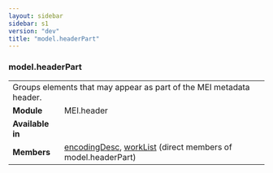 ```yaml
---
layout: sidebar
sidebar: s1
version: "dev"
title: "model.headerPart"
---
```

<div class="classSpec model">
   <h3 id="model.headerPart">model.headerPart</h3>
   <table class="wovenodd">
      <tr>
         <td colspan="2" class="wovenodd-col2">Groups elements that may appear as part of the MEI metadata header.</td>
      </tr>
      <tr>
         <td class="wovenodd-col1"><strong>Module</strong></td>
         <td class="wovenodd-col2">MEI.header</td>
      </tr>
      <tr>
         <td class="wovenodd-col1"><strong>Available in</strong></td>
         <td class="wovenodd-col2">
            <div class="parent"></div>
         </td>
      </tr>
      <tr>
         <td class="wovenodd-col1"><strong>Members</strong></td>
         <td class="wovenodd-col2">
            <div class="parent">
               <div><a class="link_odd_elementSpec" href="{{ site.baseurl }}/{{ page.version }}/elements/encodingdesc.html">encodingDesc</a>, <a class="link_odd_elementSpec" href="{{ site.baseurl }}/{{ page.version }}/elements/worklist.html">workList</a> (direct members of model.headerPart)
               </div>
            </div>
         </td>
      </tr>
   </table>
</div>